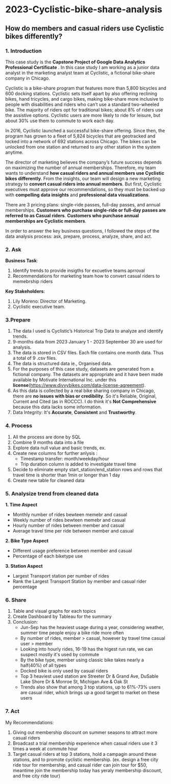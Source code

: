 # 2023-Cyclistic-bike-share-analysis
## How do members and casual riders use Cyclistic bikes differently?

### 1. Introduction 

This case study is the **Capstone Project of Google Data Analytics Professional Certificate** . In this case study I am working as a junior data analyst in the marketing analyst team at Cyclistic, a fictional bike-share company in Chicago.

Cyclistic is a bike-share program that features more than 5,800 bicycles and 600 docking stations. Cyclistic sets itself apart by also offering reclining bikes, hand tricycles, and cargo bikes, making bike-share more inclusive to people with disabilities and riders who can’t use a standard two-wheeled bike. The majority of riders opt for traditional bikes; about 8% of riders use the assistive options. Cyclistic users are more likely to ride for leisure, but about 30% use them to commute to work each day.

In 2016, Cyclistic launched a successful bike-share offering. Since then, the program has grown to a fleet of 5,824 bicycles that are geotracked and locked into a network of 692 stations across Chicago. The bikes can be unlocked from one station and returned to any other station in the system anytime.

The director of marketing believes the company’s future success depends on maximizing the number of annual memberships. Therefore, my team wants to understand **how casual riders and annual members use Cyclistic bikes differently**. From the insights, our team will design a new marketing strategy to **convert casual riders into annual members**. But first, Cyclistic executives must approve our recommendations, so they must be backed up with **compelling data insights** and **professional data visualizations**.

There are 3 pricing plans: single-ride passes, full-day passes, and annual memberships. **Customers who purchase single-ride or full-day passes are referred to as Casual riders**. **Customers who purchase annual memberships are Cyclistic members**.

In order to answer the key business questions, I followed the steps of the data analysis process: ask, prepare, process, analyze, share, and act.

### 2. Ask

**Business Task**: 
  1. Identify trends to provide insigths for excuetive teams aprroval
  2. Recommendations for marketing team how to convert casual riders to memebrship riders

**Key Stakeholders**:
  1. Lily Moreno: Director of Marketing.
  2. Cyclistic executive team.


### 3.Prepare

  1. The data I used is Cyclistic’s Historical Trip Data to analyze and identify trends.
  2. 9-months data from 2023 January 1 - 2023 September 30 are used for analysis.
  3. The data is stored in CSV files. Each file contains one month data. Thus a total of 9 .csv files.
  4. The data is structured data ie., Organised data.
  5. For the purposes of this case study, datasets are generated from a fictional company. The datasets are appropriate and it have been made available by Motivate International Inc. under this **license**(https://www.divvybikes.com/data-license-agreement).
  6. As this data is collected by a real bike sharing company in Chicago, there are **no issues with bias or credibility**. So it's Reliable, Original, Current and Cited (as in ROCCC). I do think it's  **Not Comprehensive** because this data lacks some information.
  7. Data Integrity: It's **Accurate**, **Consistent** and **Trustworthy**.

### 4. Process

  1. All the process are done by SQL
  2. Combine 9 months data into a file
  3. Explore data null value and basic trends, ex.
  4. Create new columns for further anlysis :
      * Timestamp transfer: month/weekday/hour
      * Trip duration column is added to investigate travel time
  5. Decide to eliminate empty start_station/end_station rows and rows that travel time is shorter than 1min or longer than  1 day
  6. Create new table for cleaned data

  
### 5. Analysize trend from cleaned data
     
**1. Time Aspect**

  * Monthly number of rides bewteen memebr and casual
  * Weekly number of rides bewteen memebr and casual
  * Hourly number of rides between member and casual
  * Average travel time per ride between member and casual
          
**2. Bike Type Aspect**

  * Different usage preference between member and casual
  * Percentage of each biketype use
     
**3. Station Aspect**
  * Largest Transport station per number of rides
  * Rank the Largest Transport Station by member and casual rider percentage

### 6. Share

  1. Table and visual graphs for each topics
  2. Create Dashboard by Tableau for the summary
  3. Conclusion:
     * Jun-Sep has the heaviest usage during a year, considering weather, summer time people enjoy a bike ride more often
     * By number of rides, member > casual, however by travel time casual user > member
     * Looking into hourly rides, 16-19 has the higest run rate, we can suspect mostly it's used by commute
     * By the bike type, member using classic bike takes nearly a half(40%) of all types
     * Docked bike is only used by casual riders
     * Top 3 heaviest used station are Streeter Dr & Grand Ave, DuSable Lake Shore Dr & Monroe St, Michigan Ave & Oak St
     * Trends also show that among 3 top stations, up to 61%-73% users are casual rider, which brings up a good target to market on these users

### 7. Act

  My Recommendations:
  1. Giving out membership discount on summer seasons to attract more casual riders
  2. Broadcast a trial membership experience when casual riders use it 3 times a week at commute hour
  3. Target casual riders at top 3 stations, hold a campagin around these stations, and to promote cyclistic membership.
        (ex. design a free city ride tour for membership, and casual rider can join tour for $50, meantime join the membership today has yeraly membership discount, and free city ride tour)
    
